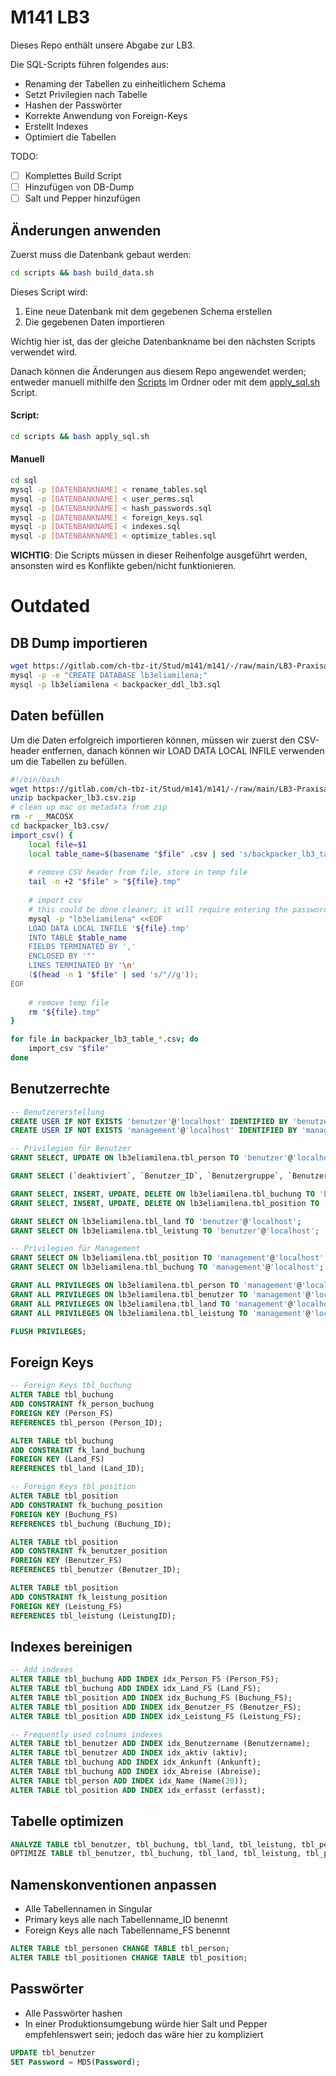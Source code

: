 # M141 LB3

Dieses Repo enthält unsere Abgabe zur LB3.

Die SQL-Scripts führen folgendes aus:
- Renaming der Tabellen zu einheitlichem Schema
- Setzt Privilegien nach Tabelle
- Hashen der Passwörter
- Korrekte Anwendung von Foreign-Keys
- Erstellt Indexes
- Optimiert die Tabellen

TODO:
- [ ] Komplettes Build Script
- [ ] Hinzufügen von DB-Dump
- [ ] Salt und Pepper hinzufügen

## Änderungen anwenden
Zuerst muss die Datenbank gebaut werden:
```bash
cd scripts && bash build_data.sh
```
Dieses Script wird:
1. Eine neue Datenbank mit dem gegebenen Schema erstellen
2. Die gegebenen Daten importieren

Wichtig hier ist, das der gleiche Datenbankname bei den nächsten Scripts verwendet wird.

Danach können die Änderungen aus diesem Repo angewendet werden; entweder manuell mithilfe den [Scripts](./scripts/) im Ordner oder mit dem [apply_sql.sh](./scripts/apply_sql.sh) Script.

#### Script:
```bash
cd scripts && bash apply_sql.sh
```

#### Manuell
```bash
cd sql
mysql -p [DATENBANKNAME] < rename_tables.sql
mysql -p [DATENBANKNAME] < user_perms.sql
mysql -p [DATENBANKNAME] < hash_passwords.sql
mysql -p [DATENBANKNAME] < foreign_keys.sql
mysql -p [DATENBANKNAME] < indexes.sql
mysql -p [DATENBANKNAME] < optimize_tables.sql
```
**WICHTIG**: Die Scripts müssen in dieser Reihenfolge ausgeführt werden, ansonsten wird es Konflikte geben/nicht funktionieren.

# Outdated
## DB Dump importieren
```bash
wget https://gitlab.com/ch-tbz-it/Stud/m141/m141/-/raw/main/LB3-Praxisarbeit/backpacker_ddl_lb3.sql?ref_type=heads -O backpacker_ddl_lb3.sql
mysql -p -e "CREATE DATABASE lb3eliamilena;"
mysql -p lb3eliamilena < backpacker_ddl_lb3.sql
```
## Daten befüllen
Um die Daten erfolgreich importieren können, müssen wir zuerst den CSV-header entfernen, danach können wir LOAD DATA LOCAL INFILE verwenden um die Tabellen zu befüllen.
```bash
#!/bin/bash
wget https://gitlab.com/ch-tbz-it/Stud/m141/m141/-/raw/main/LB3-Praxisarbeit/backpacker_lb3.csv.zip
unzip backpacker_lb3.csv.zip
# clean up mac os metadata from zip
rm -r __MACOSX 
cd backpacker_lb3.csv/
import_csv() {
    local file=$1
    local table_name=$(basename "$file" .csv | sed 's/backpacker_lb3_table_//')
    
    # remove CSV header from file, store in temp file
    tail -n +2 "$file" > "${file}.tmp"
    
    # import csv
    # this could be done cleaner; it will require entering the password n times. but we don't store passwords in cleartext around here
    mysql -p "lb3eliamilena" <<EOF
    LOAD DATA LOCAL INFILE '${file}.tmp'
    INTO TABLE $table_name
    FIELDS TERMINATED BY ','
    ENCLOSED BY '"'
    LINES TERMINATED BY '\n'
    ($(head -n 1 "$file" | sed 's/"//g'));
EOF
    
    # remove temp file 
    rm "${file}.tmp"
}

for file in backpacker_lb3_table_*.csv; do
    import_csv "$file"
done
```
## Benutzerrechte

```sql
-- Benutzererstellung
CREATE USER IF NOT EXISTS 'benutzer'@'localhost' IDENTIFIED BY 'benutzer_password';
CREATE USER IF NOT EXISTS 'management'@'localhost' IDENTIFIED BY 'management_password';

-- Privilegien für Benutzer
GRANT SELECT, UPDATE ON lb3eliamilena.tbl_person TO 'benutzer'@'localhost';

GRANT SELECT (`deaktiviert`, `Benutzer_ID`, `Benutzergruppe`, `Benutzername`, `Name`, `Vorname`, `aktiv`, `erfasst`), INSERT (`Benutzer_ID`, `Benutzergruppe`, `Benutzername`, `Name`, `Vorname`, `aktiv`, `erfasst`>

GRANT SELECT, INSERT, UPDATE, DELETE ON lb3eliamilena.tbl_buchung TO 'benutzer'@'localhost';
GRANT SELECT, INSERT, UPDATE, DELETE ON lb3eliamilena.tbl_position TO 'benutzer'@'localhost';

GRANT SELECT ON lb3eliamilena.tbl_land TO 'benutzer'@'localhost';
GRANT SELECT ON lb3eliamilena.tbl_leistung TO 'benutzer'@'localhost';

-- Privilegien für Management
GRANT SELECT ON lb3eliamilena.tbl_position TO 'management'@'localhost';
GRANT SELECT ON lb3eliamilena.tbl_buchung TO 'management'@'localhost';

GRANT ALL PRIVILEGES ON lb3eliamilena.tbl_person TO 'management'@'localhost';
GRANT ALL PRIVILEGES ON lb3eliamilena.tbl_benutzer TO 'management'@'localhost';
GRANT ALL PRIVILEGES ON lb3eliamilena.tbl_land TO 'management'@'localhost';
GRANT ALL PRIVILEGES ON lb3eliamilena.tbl_leistung TO 'management'@'localhost';

FLUSH PRIVILEGES;
```

## Foreign Keys

```sql
-- Foreign Keys tbl_buchung
ALTER TABLE tbl_buchung
ADD CONSTRAINT fk_person_buchung
FOREIGN KEY (Person_FS)
REFERENCES tbl_person (Person_ID);

ALTER TABLE tbl_buchung
ADD CONSTRAINT fk_land_buchung
FOREIGN KEY (Land_FS)
REFERENCES tbl_land (Land_ID);

-- Foreign Keys tbl_position
ALTER TABLE tbl_position
ADD CONSTRAINT fk_buchung_position
FOREIGN KEY (Buchung_FS)
REFERENCES tbl_buchung (Buchung_ID);

ALTER TABLE tbl_position
ADD CONSTRAINT fk_benutzer_position
FOREIGN KEY (Benutzer_FS)
REFERENCES tbl_benutzer (Benutzer_ID);

ALTER TABLE tbl_position
ADD CONSTRAINT fk_leistung_position
FOREIGN KEY (Leistung_FS)
REFERENCES tbl_leistung (LeistungID);
```

## Indexes bereinigen
```sql
-- Add indexes
ALTER TABLE tbl_buchung ADD INDEX idx_Person_FS (Person_FS);
ALTER TABLE tbl_buchung ADD INDEX idx_Land_FS (Land_FS);
ALTER TABLE tbl_position ADD INDEX idx_Buchung_FS (Buchung_FS);
ALTER TABLE tbl_position ADD INDEX idx_Benutzer_FS (Benutzer_FS);
ALTER TABLE tbl_position ADD INDEX idx_Leistung_FS (Leistung_FS);

-- Frequently used colnums indexes
ALTER TABLE tbl_benutzer ADD INDEX idx_Benutzername (Benutzername);
ALTER TABLE tbl_benutzer ADD INDEX idx_aktiv (aktiv);
ALTER TABLE tbl_buchung ADD INDEX idx_Ankunft (Ankunft);
ALTER TABLE tbl_buchung ADD INDEX idx_Abreise (Abreise);
ALTER TABLE tbl_person ADD INDEX idx_Name (Name(20));
ALTER TABLE tbl_position ADD INDEX idx_erfasst (erfasst);
```
## Tabelle optimizen
```sql
ANALYZE TABLE tbl_benutzer, tbl_buchung, tbl_land, tbl_leistung, tbl_person, tbl_position;
OPTIMIZE TABLE tbl_benutzer, tbl_buchung, tbl_land, tbl_leistung, tbl_person, tbl_position;
```

## Namenskonventionen anpassen

- Alle Tabellennamen in Singular
- Primary keys alle nach Tabellenname_ID benennt
- Foreign Keys alle nach Tabellenname_FS benennt

```sql
ALTER TABLE tbl_personen CHANGE TABLE tbl_person;
ALTER TABLE tbl_positionen CHANGE TABLE tbl_position;
```

## Passwörter
- Alle Passwörter hashen
- In einer Produktionsumgebung würde hier Salt und Pepper empfehlenswert sein; jedoch das wäre hier zu kompliziert
```sql
UPDATE tbl_benutzer
SET Password = MD5(Password);
```